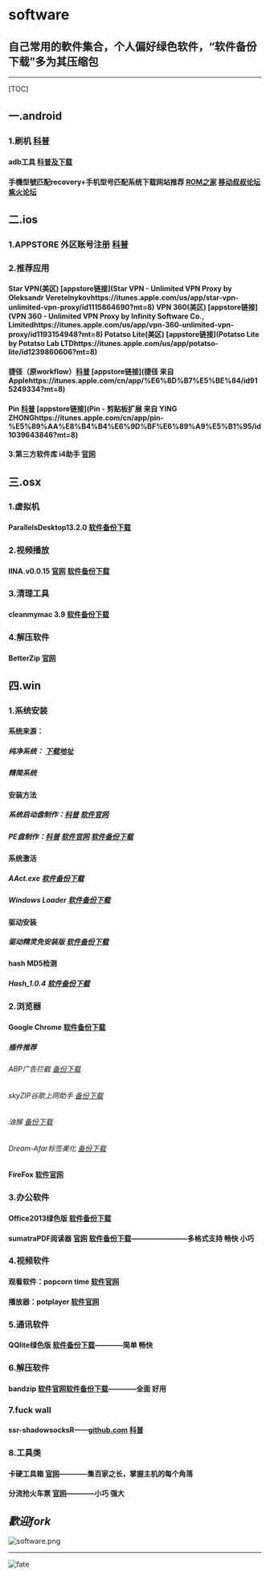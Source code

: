 # software
## __自己常用的軟件集合，个人偏好绿色软件，“软件备份下载”多为其压缩包__
***

[TOC]

## 一.android
### 1.刷机 [科普](https://www.shintaku.cc/posts/adb/#disqus_thread)
#### adb工具 [科普及下载](https://mp.weixin.qq.com/s?src=11&timestamp=1539439679&ver=1180&signature=VDiV4kd-wPhm7aqVFtYjm8T064Ghw*TnslchVkQylkSsHBaWffC7qdr8nP5LFUNMx4GcLvGtfm16Sx*POhHxYmsWRC1YLQZj0wlU8WrkMaTpDThUULUmGyy407K4EyQ3&new=1)
#### 手機型號匹配recovery+手机型号匹配系统下载网站推荐 [ROM之家](romzj.com) [移动叔叔论坛](bbs.ydss.cn) [紫火论坛](bbs.zhwlgzs.com)

## 二.ios
### 1.APPSTORE 外区账号注册 [科普](https://mp.weixin.qq.com/s?src=11&timestamp=1539437947&ver=1180&signature=k-bE5w8pMh31dbTD3fTTF7Xov2O50pIrt0OYtcvYYCsNXoCE2mpJN7a--APmWF1DSJPkVgYLzc7lp1b1Egkrn*zsOhFwib-r6yKbfd3OtG*cAuvqyw*u6RaqrOY2z*mu&new=1)

### 2.推荐应用
#### Star VPN(美区) [appstore链接](Star VPN - Unlimited VPN Proxy by Oleksandr Veretelnykovhttps://itunes.apple.com/us/app/star-vpn-unlimited-vpn-proxy/id1115864690?mt=8) VPN 360(美区) [appstore链接](VPN 360 - Unlimited VPN Proxy by Infinity Software Co., Limitedhttps://itunes.apple.com/us/app/vpn-360-unlimited-vpn-proxy/id1193154948?mt=8) Potatso Lite(美区) [appstore链接](Potatso Lite by Potatso Lab LTDhttps://itunes.apple.com/us/app/potatso-lite/id1239860606?mt=8)

#### 捷径（原workflow）[科普](https://mp.weixin.qq.com/s?src=11&timestamp=1539438719&ver=1180&signature=G0ZQLiWu6d2Kh-9uzXBVss480xNQ2SC74zGFOhfC9BRpfnlmj41dBstQ*uGPJDTmf7DjGcIjNtwSD2PRTGXI-NH-6-SQG2PJ4sEjsm3aIpeqVeCrFPuGDBhHZLhuTDbL&new=1) [appstore链接](捷径 来自 Applehttps://itunes.apple.com/cn/app/%E6%8D%B7%E5%BE%84/id915249334?mt=8)
#### Pin [科普](https://mp.weixin.qq.com/s?src=11&timestamp=1539438879&ver=1180&signature=G0ZQLiWu6d2Kh-9uzXBVss480xNQ2SC74zGFOhfC9BS5zJ0Koztz1hpk81JQsrtHgWAjOd-afuk1P7fMdDQz3SLZCkr2RIaR3awrMP9*QVoduRvsjfWSrOs96OJVTYEB&new=1) [appstore链接](Pin - 剪贴板扩展 来自 YING ZHONGhttps://itunes.apple.com/cn/app/pin-%E5%89%AA%E8%B4%B4%E6%9D%BF%E6%89%A9%E5%B1%95/id1039643846?mt=8)
#### 3.第三方软件库 i4助手 [官网](https://www.i4.cn/)

## 三.osx
### 1.虚拟机
#### ParallelsDesktop13.2.0 [软件备份下载](https://github.com/woshizhd/software/releases/download/ParallelsDesktop13.2.0%E7%A0%B4%E8%A7%A3%E7%89%88%EF%BC%8Dmac/ParallelsDesktop13.2.0.dmg)

### 2.视频播放
#### IINA.v0.0.15 [官网](https://lhc70000.github.io/iina/zh-cn/) [软件备份下载](https://github.com/woshizhd/software/releases/download/IINA-mac/IINA.v0.0.15-build68.dmg)

### 3.清理工具 
#### cleanmymac 3.9  [软件备份下载](https://github.com/woshizhd/software/blob/master/osx/cleanmymac.zip)

### 4.解压软件
#### BetterZip [官网](https://macitbetter.com/)

## 四.win
### 1.系统安装
#### 系统来源：
##### 纯净系统： [下载地址](https://msdn.itellyou.cn/)
##### 精简系统

#### 安装方法
##### 系统启动盘制作：[科普](https://mp.weixin.qq.com/s?src=3&timestamp=1539419770&ver=1&signature=qltpV4ojkgQUetAEve*A-P18Ua2PLSTyC0r6Z9gt*icINRGOEz6LEmmqIvx*roZKwVQtHyq-QpeMEfN2Dx4Z8ADH80Ca5As1HsoQV2HVWoa4iyrnuUxCLOKUHT8Wq4S4sfiFYecnn6f4RQk39iy6nNVTM7OYDQEIAikSOBBznI4=) [软件官网](https://rufus.akeo.ie/) 
##### PE盘制作：[科普](https://www.winos.me/archives/225.html) [软件官网](http://www.wepe.com.cn/download.html) [软件备份下载](https://github.com/woshizhd/software/releases/download/%E5%BE%AEPE2.0-winx86/wepe2.0.exe)

#### 系统激活
##### AAct.exe [软件备份下载](https://github.com/woshizhd/software/blob/master/win/%E7%B3%BB%E7%BB%9F%E5%AE%89%E8%A3%85%E5%B7%A5%E5%85%B7/AAct.exe)
##### Windows Loader [软件备份下载](https://github.com/woshizhd/software/blob/master/win/%E7%B3%BB%E7%BB%9F%E5%AE%89%E8%A3%85%E5%B7%A5%E5%85%B7/Windows%20Loader.rar)

#### 驱动安装
##### 驱动精灵免安装版 [软件备份下载](https://github.com/woshizhd/software/blob/master/win/%E7%B3%BB%E7%BB%9F%E5%AE%89%E8%A3%85%E5%B7%A5%E5%85%B7/%E9%A9%B1%E5%8A%A8%E7%B2%BE%E7%81%B5.exe)

#### hash MD5检测
##### Hash_1.0.4 [软件备份下载](https://github.com/woshizhd/software/blob/master/win/%E7%B3%BB%E7%BB%9F%E5%AE%89%E8%A3%85%E5%B7%A5%E5%85%B7/Hash_1.0.4.exe)

### 2.浏览器
#### Google Chrome [软件备份下载](https://github.com/woshizhd/software/releases/download/google-chrome-64.0-winx64/Google.Chrome.zip)
##### 插件推荐
###### ABP广告拦截 [备份下载](https://github.com/woshizhd/software/blob/master/win/Chrome%20extensions/Adblock-Plus_v1.11.crx)
###### skyZIP谷歌上网助手 [备份下载](https://github.com/woshizhd/software/blob/master/win/Chrome%20extensions/skyZIP%E2%84%A2-Proxy_v0.8.3.crx)
###### 油猴 [备份下载](https://github.com/woshizhd/software/blob/master/win/Chrome%20extensions/Tampermonkey_v4.5.crx)
###### Dream-Afar标签美化 [备份下载](https://github.com/woshizhd/software/blob/master/win/Chrome%20extensions/Dream-Afar-New-Tab_v0.3.12.crx)

#### FireFox [软件官网](http://www.firefox.com.cn/)

### 3.办公软件
#### Office2013绿色版 [软件备份下载](https://github.com/woshizhd/software/releases/download/office2013%EF%BC%8D4%E5%90%881%E7%B2%BE%E7%B0%A1%E7%89%88%EF%BC%8Dwin/Office2013_4in1_2018.02.01_by_xb21cn.7z)
#### sumatraPDF阅读器 [官网](https://www.sumatrapdfreader.org/free-pdf-reader.html) [软件备份下载](https://github.com/woshizhd/software/raw/master/win/SumatraPDF.exe)————————多格式支持 畅快 小巧

### 4.视频软件
#### 观看软件：popcorn time  [软件官网](https://www.popcorn-time.to/)
#### 播放器：potplayer [软件官网](http://potplayer.daum.net/?lang=zh_CN)

### 5.通讯软件
#### QQlite绿色版 [软件备份下载](https://github.com/woshizhd/software/releases/download/qq%E7%B6%A0%E8%89%B2%E7%B2%BE%E7%B0%A1%E7%89%887.9/QQ7.9lite.7z)————简单 畅快

### 6.解压软件
#### bandzip [软件官网](http://bandisoft.com/)[软件备份下载](https://github.com/woshizhd/software/releases/download/bandzip-6.12-win/BANDIZIP-SETUP.EXE)————全面 好用

### 7.fuck wall
#### ssr-shadowsocksR——[github.com](github.com) [科普](https://lolico.moe/tutorial/shadowsocksr.html/comment-page-3)

### 8.工具类
#### 卡硬工具箱 [官网](http://www.kbtool.cn/)————集百家之长，掌握主机的每个角落
#### 分流抢火车票 [官网](https://www.12306bypass.com/)————小巧 强大


## _歡迎fork_

![software.png](https://i.loli.net/2018/04/11/5ace1407054c0.png)


___
![fate](https://i.loli.net/2018/04/10/5acc9ae74f05e.jpg)
